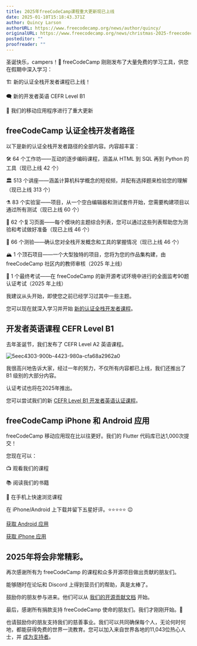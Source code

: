 ```yaml
---
title: 2025年freeCodeCamp课程重大更新现已上线
date: 2025-01-10T15:18:43.371Z
author: Quincy Larson
authorURL: https://www.freecodecamp.org/news/author/quincy/
originalURL: https://www.freecodecamp.org/news/christmas-2025-freecodecamp-curriculum-updates/
posteditor: ""
proofreader: ""
---
```


圣诞快乐，campers！🎄 freeCodeCamp 刚刚发布了大量免费的学习工具，供您在假期中深入学习：

<!-- more -->

🏗️ 新的认证全栈开发者课程已上线！

🗨️ 新的开发者英语 CEFR Level B1

🤳 我们的移动应用程序进行了重大更新

## freeCodeCamp 认证全栈开发者路径

以下是新的认证全栈开发者路径的全部内容。内容超丰富：

🛠️ 64 个工作坊——互动的逐步编码课程，涵盖从 HTML 到 SQL 再到 Python 的工具（现已上线 42 个）

🏛️ 513 个讲座——涵盖计算机科学概念的短视频，并配有选择题来检验您的理解（现已上线 313 个）

⚗️ 83 个实验室——项目，从一个空白编辑器和测试套件开始，您需要构建项目以通过所有测试（现已上线 60 个）

📰 62 个复习页面——每个模块的主题综合列表，您可以通过这些列表帮助您为测验和考试做好准备（现已上线 46 个）

🔬 66 个测验——确认您对全栈开发概念和工具的掌握情况（现已上线 46 个）

🏔️ 1 个顶石项目——一个大型独特的项目，您将为您的作品集构建，由 freeCodeCamp 社区内的教师审核（2025 年上线）

🤺 1 个最终考试——在 freeCodeCamp 的新开源考试环境中进行的全面监考90题认证考试（2025 年上线）

我建议从头开始，即使您之前已经学习过其中一些主题。

您可以现在就深入学习并开始 [新的认证全栈开发者课程][1]。

## 开发者英语课程 CEFR Level B1

去年圣诞节，我们发布了 CEFR Level A2 英语课程。

![5eec4303-900b-4423-980a-cfa68a2962a0](https://cdn.hashnode.com/res/hashnode/image/upload/v1735002125376/5eec4303-900b-4423-980a-cfa68a2962a0.png)

我很高兴地告诉大家，经过一年的努力，不仅所有内容都已上线，我们还推出了 B1 级别的大部分内容。

认证考试也将在2025年推出。

您可以尝试我们的新 [CEFR Level B1 开发者英语认证课程][2]。

## freeCodeCamp iPhone 和 Android 应用

freeCodeCamp 移动应用现在比以往更好。我们的 Flutter 代码库已达1,000次提交！

您现在可以：

📺 观看我们的课程

📚 阅读我们的书籍

🤳 在手机上快速浏览课程

在 iPhone/Android 上下载并留下五星好评。⭐️⭐️⭐️⭐️⭐️ 😉

[获取 Android 应用][3]

[获取 iPhone 应用][4]

## 2025年将会非常精彩。

再次感谢所有为 freeCodeCamp 的课程和众多开源项目做出贡献的朋友们。

能够随时在论坛和 Discord 上得到营员们的帮助，真是太棒了。

鼓励你的朋友参与进来。他们可以从 [我们的开源贡献文档][5] 开始。

最后，感谢所有捐款支持 freeCodeCamp 使命的朋友们。我们才刚刚开始。🥞

也请鼓励你的朋友支持我们的慈善事业。我们可以共同确保每个人，无论何时何地，都能获得免费的世界一流教育。您可以加入来自世界各地的11,043位热心人士，并 [成为支持者][6]。

[1]: https://www.freecodecamp.org/learn/full-stack-developer/
[2]: https://www.freecodecamp.org/learn/b1-english-for-developers/
[3]: https://play.google.com/store/apps/details?id=org.freecodecamp&hl=zh_CN
[4]: https://apps.apple.com/us/app/freecodecamp/id6446908151
[5]: https://contribute.freecodecamp.org
[6]: https://www.freecodecamp.org/donate

